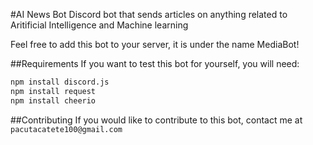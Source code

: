 #AI News Bot
Discord bot that sends articles on anything related to Aritificial Intelligence and Machine learning

Feel free to add this bot to your server, it is under the name MediaBot!

##Requirements
If you want to test this bot for yourself, you will need:
```bash
npm install discord.js
npm install request
npm install cheerio
```

##Contributing
If you would like to contribute to this bot, contact me at `pacutacatete100@gmail.com`